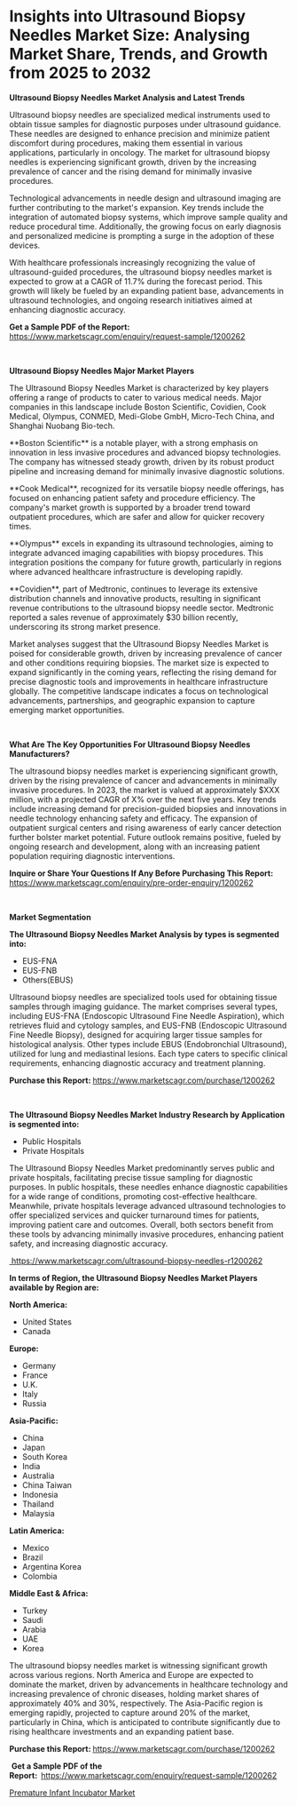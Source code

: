 <p><h1>Insights into Ultrasound Biopsy Needles Market Size: Analysing Market Share, Trends, and Growth from 2025 to 2032</h1></p><p><strong>Ultrasound Biopsy Needles Market Analysis and Latest Trends</strong></p>
<p><p>Ultrasound biopsy needles are specialized medical instruments used to obtain tissue samples for diagnostic purposes under ultrasound guidance. These needles are designed to enhance precision and minimize patient discomfort during procedures, making them essential in various applications, particularly in oncology. The market for ultrasound biopsy needles is experiencing significant growth, driven by the increasing prevalence of cancer and the rising demand for minimally invasive procedures. </p><p>Technological advancements in needle design and ultrasound imaging are further contributing to the market's expansion. Key trends include the integration of automated biopsy systems, which improve sample quality and reduce procedural time. Additionally, the growing focus on early diagnosis and personalized medicine is prompting a surge in the adoption of these devices. </p><p>With healthcare professionals increasingly recognizing the value of ultrasound-guided procedures, the ultrasound biopsy needles market is expected to grow at a CAGR of 11.7% during the forecast period. This growth will likely be fueled by an expanding patient base, advancements in ultrasound technologies, and ongoing research initiatives aimed at enhancing diagnostic accuracy.</p></p>
<p><strong>Get a Sample PDF of the Report:&nbsp;</strong> <a href="https://www.marketscagr.com/enquiry/request-sample/1200262?utm_campaign=2520&utm_medium=2&utm_source=Github&utm_content=ia&utm_term=03032025&utm_id=ultrasound-biopsy-needles">https://www.marketscagr.com/enquiry/request-sample/1200262</a></p>
<p>&nbsp;</p>
<p><strong>Ultrasound Biopsy Needles Major Market Players</strong></p>
<p><p>The Ultrasound Biopsy Needles Market is characterized by key players offering a range of products to cater to various medical needs. Major companies in this landscape include Boston Scientific, Covidien, Cook Medical, Olympus, CONMED, Medi-Globe GmbH, Micro-Tech China, and Shanghai Nuobang Bio-tech.</p><p>**Boston Scientific** is a notable player, with a strong emphasis on innovation in less invasive procedures and advanced biopsy technologies. The company has witnessed steady growth, driven by its robust product pipeline and increasing demand for minimally invasive diagnostic solutions.</p><p>**Cook Medical**, recognized for its versatile biopsy needle offerings, has focused on enhancing patient safety and procedure efficiency. The company's market growth is supported by a broader trend toward outpatient procedures, which are safer and allow for quicker recovery times.</p><p>**Olympus** excels in expanding its ultrasound technologies, aiming to integrate advanced imaging capabilities with biopsy procedures. This integration positions the company for future growth, particularly in regions where advanced healthcare infrastructure is developing rapidly.</p><p>**Covidien**, part of Medtronic, continues to leverage its extensive distribution channels and innovative products, resulting in significant revenue contributions to the ultrasound biopsy needle sector. Medtronic reported a sales revenue of approximately $30 billion recently, underscoring its strong market presence.</p><p>Market analyses suggest that the Ultrasound Biopsy Needles Market is poised for considerable growth, driven by increasing prevalence of cancer and other conditions requiring biopsies. The market size is expected to expand significantly in the coming years, reflecting the rising demand for precise diagnostic tools and improvements in healthcare infrastructure globally. The competitive landscape indicates a focus on technological advancements, partnerships, and geographic expansion to capture emerging market opportunities.</p></p>
<p>&nbsp;</p>
<p><strong>What Are The Key Opportunities For Ultrasound Biopsy Needles Manufacturers?</strong></p>
<p><p>The ultrasound biopsy needles market is experiencing significant growth, driven by the rising prevalence of cancer and advancements in minimally invasive procedures. In 2023, the market is valued at approximately $XXX million, with a projected CAGR of X% over the next five years. Key trends include increasing demand for precision-guided biopsies and innovations in needle technology enhancing safety and efficacy. The expansion of outpatient surgical centers and rising awareness of early cancer detection further bolster market potential. Future outlook remains positive, fueled by ongoing research and development, along with an increasing patient population requiring diagnostic interventions.</p></p>
<p><strong>Inquire or Share Your Questions If Any Before Purchasing This Report:</strong> <a href="https://www.marketscagr.com/enquiry/pre-order-enquiry/1200262?utm_campaign=2520&utm_medium=2&utm_source=Github&utm_content=ia&utm_term=03032025&utm_id=ultrasound-biopsy-needles">https://www.marketscagr.com/enquiry/pre-order-enquiry/1200262</a></p>
<p>&nbsp;</p>
<p><strong>Market Segmentation</strong></p>
<p><strong>The Ultrasound Biopsy Needles Market Analysis by types is segmented into:</strong></p>
<p><ul><li>EUS-FNA</li><li>EUS-FNB</li><li>Others(EBUS)</li></ul></p>
<p><p>Ultrasound biopsy needles are specialized tools used for obtaining tissue samples through imaging guidance. The market comprises several types, including EUS-FNA (Endoscopic Ultrasound Fine Needle Aspiration), which retrieves fluid and cytology samples, and EUS-FNB (Endoscopic Ultrasound Fine Needle Biopsy), designed for acquiring larger tissue samples for histological analysis. Other types include EBUS (Endobronchial Ultrasound), utilized for lung and mediastinal lesions. Each type caters to specific clinical requirements, enhancing diagnostic accuracy and treatment planning.</p></p>
<p><strong>Purchase this Report:&nbsp;</strong><a href="https://www.marketscagr.com/purchase/1200262?utm_campaign=2520&utm_medium=2&utm_source=Github&utm_content=ia&utm_term=03032025&utm_id=ultrasound-biopsy-needles">https://www.marketscagr.com/purchase/1200262</a></p>
<p>&nbsp;</p>
<p><strong>The Ultrasound Biopsy Needles Market Industry Research by Application is segmented into:</strong></p>
<p><ul><li>Public Hospitals</li><li>Private Hospitals</li></ul></p>
<p><p>The Ultrasound Biopsy Needles Market predominantly serves public and private hospitals, facilitating precise tissue sampling for diagnostic purposes. In public hospitals, these needles enhance diagnostic capabilities for a wide range of conditions, promoting cost-effective healthcare. Meanwhile, private hospitals leverage advanced ultrasound technologies to offer specialized services and quicker turnaround times for patients, improving patient care and outcomes. Overall, both sectors benefit from these tools by advancing minimally invasive procedures, enhancing patient safety, and increasing diagnostic accuracy.</p></p>
<p><a href="https://www.marketscagr.com/ultrasound-biopsy-needles-r1200262?utm_campaign=2520&utm_medium=2&utm_source=Github&utm_content=ia&utm_term=03032025&utm_id=ultrasound-biopsy-needles">&nbsp;https://www.marketscagr.com/ultrasound-biopsy-needles-r1200262</a></p>
<p><strong>In terms of Region, the Ultrasound Biopsy Needles Market Players available by Region are:</strong></p>
<p>
    <p> <strong> North America: </strong>
        <ul>
            <li>United States</li>
            <li>Canada</li>
        </ul>
        </p> 
    <p> <strong> Europe: </strong>
        <ul>
            <li>Germany</li>
            <li>France</li>
            <li>U.K.</li>
            <li>Italy</li>
            <li>Russia</li>
        </ul>
        </p> 
    <p> <strong> Asia-Pacific: </strong>
        <ul>
            <li>China</li>
            <li>Japan</li>
            <li>South Korea</li>
            <li>India</li>
            <li>Australia</li>
            <li>China Taiwan</li>
            <li>Indonesia</li>
            <li>Thailand</li>
            <li>Malaysia</li>
        </ul>
        </p> 
    <p> <strong> Latin America: </strong>
        <ul>
            <li>Mexico</li>
            <li>Brazil</li>
            <li>Argentina Korea</li>
            <li>Colombia</li>
        </ul>
        </p> 
    <p> <strong> Middle East & Africa: </strong>
        <ul>
            <li>Turkey</li>
            <li>Saudi</li>
            <li>Arabia</li>
            <li>UAE</li>
            <li>Korea</li>
        </ul>
    </p>
    </p>
<p><p>The ultrasound biopsy needles market is witnessing significant growth across various regions. North America and Europe are expected to dominate the market, driven by advancements in healthcare technology and increasing prevalence of chronic diseases, holding market shares of approximately 40% and 30%, respectively. The Asia-Pacific region is emerging rapidly, projected to capture around 20% of the market, particularly in China, which is anticipated to contribute significantly due to rising healthcare investments and an expanding patient base.</p></p>
<p><strong>Purchase this Report: </strong><a href="https://www.marketscagr.com/purchase/1200262?utm_campaign=2520&utm_medium=2&utm_source=Github&utm_content=ia&utm_term=03032025&utm_id=ultrasound-biopsy-needles">https://www.marketscagr.com/purchase/1200262</a></p>
<p>&nbsp;<strong>Get a Sample PDF of the Report:&nbsp;&nbsp;</strong><a href="https://www.marketscagr.com/enquiry/request-sample/1200262?utm_campaign=2520&utm_medium=2&utm_source=Github&utm_content=ia&utm_term=03032025&utm_id=ultrasound-biopsy-needles">https://www.marketscagr.com/enquiry/request-sample/1200262</a></p>
<p><strong></strong></p>
<p><p><a href="https://github.com/ogbadujonito22/Market-Research-Report-List-1/blob/main/premature-infant-incubator-market.md?utm_campaign=2520&utm_medium=2&utm_source=Github&utm_content=ia&utm_term=03032025&utm_id=ultrasound-biopsy-needles">Premature Infant Incubator Market</a></p></p>